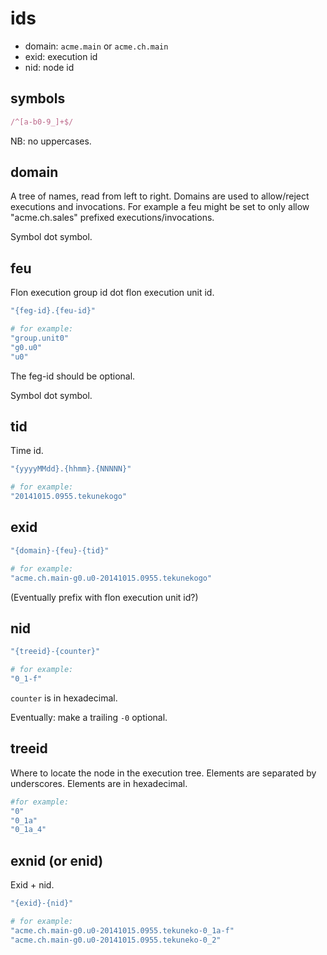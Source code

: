 
# ids

* domain: `acme.main` or `acme.ch.main`
* exid: execution id
* nid: node id

## symbols

```ruby
/^[a-b0-9_]+$/
```

NB: no uppercases.

## domain

A tree of names, read from left to right. Domains are used to allow/reject executions and invocations. For example a feu might be set to only allow "acme.ch.sales" prefixed executions/invocations.

Symbol dot symbol.

## feu

Flon execution group id dot flon execution unit id.

```ruby
"{feg-id}.{feu-id}"

# for example:
"group.unit0"
"g0.u0"
"u0"
```
The feg-id should be optional.

Symbol dot symbol.

## tid

Time id.

```ruby
"{yyyyMMdd}.{hhmm}.{NNNNN}"

# for example:
"20141015.0955.tekunekogo"
```

## exid

```ruby
"{domain}-{feu}-{tid}"

# for example:
"acme.ch.main-g0.u0-20141015.0955.tekunekogo"
```
(Eventually prefix with flon execution unit id?)

## nid

```ruby
"{treeid}-{counter}"

# for example:
"0_1-f"
```

`counter` is in hexadecimal.

Eventually: make a trailing `-0` optional.

## treeid

Where to locate the node in the execution tree. Elements are separated by underscores. Elements are in hexadecimal.

```ruby
#for example:
"0"
"0_1a"
"0_1a_4"
```

## exnid (or enid)

Exid + nid.

```ruby
"{exid}-{nid}"

# for example:
"acme.ch.main-g0.u0-20141015.0955.tekuneko-0_1a-f"
"acme.ch.main-g0.u0-20141015.0955.tekuneko-0_2"
```

